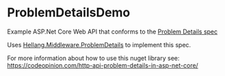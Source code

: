 # ProblemDetailsDemo

Example ASP.Net Core Web API that conforms to the [Problem Details spec](https://tools.ietf.org/html/rfc7807)

Uses [Hellang.Middleware.ProblemDetails](https://www.nuget.org/packages/Hellang.Middleware.ProblemDetails) to implement this spec.

For more information about how to use this nuget library see: https://codeopinion.com/http-api-problem-details-in-asp-net-core/
